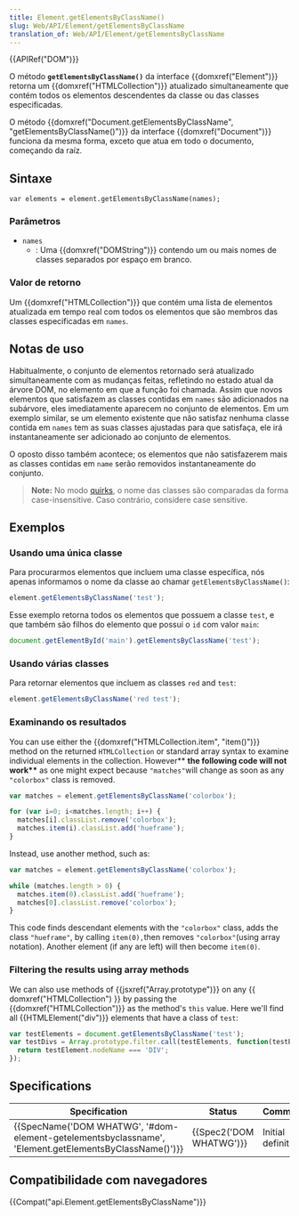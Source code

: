 ```yaml
---
title: Element.getElementsByClassName()
slug: Web/API/Element/getElementsByClassName
translation_of: Web/API/Element/getElementsByClassName
---
```

{{APIRef("DOM")}}

O método **`getElementsByClassName()`** da interface {{domxref("Element")}} retorna um {{domxref("HTMLCollection")}} atualizado simultaneamente que contém todos os elementos descendentes da classe ou das classes especificadas.

O método {{domxref("Document.getElementsByClassName", "getElementsByClassName()")}} da interface {{domxref("Document")}} funciona da mesma forma, exceto que atua em todo o documento, começando da raíz.

## Sintaxe

    var elements = element.getElementsByClassName(names);

### Parâmetros

- `names`
  - : Uma {{domxref("DOMString")}} contendo um ou mais nomes de classes separados por espaço em branco.

### Valor de retorno

Um {{domxref("HTMLCollection")}} que contém uma lista de elementos atualizada em tempo real com todos os elementos que são membros das classes especificadas em `names`.

## Notas de uso

Habitualmente, o conjunto de elementos retornado será atualizado simultaneamente com as mudanças feitas, refletindo no estado atual da árvore DOM, no elemento em que a função foi chamada. Assim que novos elementos que satisfazem as classes contidas em `names` são adicionados na subárvore, eles imediatamente aparecem no conjunto de elementos. Em um exemplo similar, se um elemento existente que não satisfaz nenhuma classe contida em `names` tem as suas classes ajustadas para que satisfaça, ele irá instantaneamente ser adicionado ao conjunto de elementos.

O oposto disso também acontece; os elementos que não satisfazerem mais as classes contidas em `name` serão removidos instantaneamente do conjunto.

> **Note:** No modo [quirks](/pt-BR/docs/Web/HTML/Quirks_Mode_and_Standards_Mode), o nome das classes são comparadas da forma case-insensitive. Caso contrário, considere case sensitive.

## Exemplos

### Usando uma única classe

Para procurarmos elementos que incluem uma classe específica, nós apenas informamos o nome da classe ao chamar `getElementsByClassName()`:

```js
element.getElementsByClassName('test');
```

Esse exemplo retorna todos os elementos que possuem a classe `test`, e que também são filhos do elemento que possui o `id` com valor `main`:

```js
document.getElementById('main').getElementsByClassName('test');
```

### Usando várias classes

Para retornar elementos que incluem as classes `red` and `test`:

```js
element.getElementsByClassName('red test');
```

### Examinando os resultados

You can use either the {{domxref("HTMLCollection.item", "item()")}} method on the returned `HTMLCollection` or standard array syntax to examine individual elements in the collection. However\*\* **the following code will not work\*\*** as one might expect because `"matches"`will change as soon as any `"colorbox"` class is removed.

```js
var matches = element.getElementsByClassName('colorbox');

for (var i=0; i<matches.length; i++) {
  matches[i].classList.remove('colorbox');
  matches.item(i).classList.add('hueframe');
}
```

Instead, use another method, such as:

```js
var matches = element.getElementsByClassName('colorbox');

while (matches.length > 0) {
  matches.item(0).classList.add('hueframe');
  matches[0].classList.remove('colorbox');
}
```

This code finds descendant elements with the `"colorbox"` class, adds the class `"hueframe"`, by calling `item(0),`then removes `"colorbox"`(using array notation). Another element (if any are left) will then become `item(0)`.

### Filtering the results using array methods

We can also use methods of {{jsxref("Array.prototype")}} on any {{ domxref("HTMLCollection") }} by passing the {{domxref("HTMLCollection")}} as the method's `this` value. Here we'll find all {{HTMLElement("div")}} elements that have a class of `test`:

```js
var testElements = document.getElementsByClassName('test');
var testDivs = Array.prototype.filter.call(testElements, function(testElement) {
  return testElement.nodeName === 'DIV';
});
```

## Specifications

| Specification                                                                                                                            | Status                           | Comment            |
| ---------------------------------------------------------------------------------------------------------------------------------------- | -------------------------------- | ------------------ |
| {{SpecName('DOM WHATWG', '#dom-element-getelementsbyclassname', 'Element.getElementsByClassName()')}} | {{Spec2('DOM WHATWG')}} | Initial definition |

## Compatibilidade com navegadores

{{Compat("api.Element.getElementsByClassName")}}

